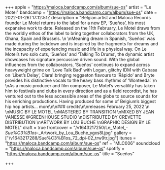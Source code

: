 +++
apple = "https://maloca.bandcamp.com/album/sue-os"
artist = "Le Motel"
bandcamp = "https://maloca.bandcamp.com/album/sue-os"
date = 2022-01-26T17:12:51Z
description = "Belgian artist and Maloca Records founder Le Motel returns to the label for a new EP, ‘Sueños’, his most expansive work to date. Released on the 11th February, Le Motel draws from the worldly ethos of the label to bring together collaborators from the UK, Ghana, Spain and Brussels.   \n  \nMeaning dream in Spanish, ‘Sueños’ was made during the lockdown and is inspired by the fragments for dreams and the incapacity of experiencing music and life in a physical way. On Le Motel’s two solo cuts, ‘Sueños’ and ‘Talking To Drums’, the dynamic artist showcases his signature percussive driven sound. With the global influences from the collaborators, ‘Sueños’ continues to expand across heavyweight grime on ‘Love Talk Bad’ with Logan, glitchy IDM with Cabasa on ‘Libet’s Delay’, Clara! bringing reggaeton flavours to ‘Rápido’ and Bryte provides his distinctive vocals to the heavy bass rhythms of ‘Wonteeda’.   \n  \nAs a music producer and film composer, Le Motel’s versatility has taken him to festivals and clubs in every direction and as a field recordist, he has ventured out to the less accessible areas of the globe to source sounds for his enriching productions. Having produced for some of Belgium’s biggest hip hop artists... more\n\n### credits\n\nreleases February 25, 2022   \n  \nMUSIC BY LE MOTEL   \nMASTERED BY TRANSITION   \nMIXED BY JEAN VANESSE @GREENHOUSE STUDIO   \nDISTRIBUTED BY CREVETTE DISTRIBUTION   \nARTWORK BY LOU BUCHE   \nGRAPHIC DESIGN BY LE MOTEL"
draft = true
frontcover = "/v1643217250/Le_Motel_-_Sue%C3%B1os_-_Artwork_by_Lou_Buche_ygxs8l.jpg"
gallery = ["/v1643217288/Sue%C3%B1os_72_dpi-02_trw9tr.jpg"]
itunes = "https://maloca.bandcamp.com/album/sue-os"
ref = "MLC006"
soundcloud = "https://maloca.bandcamp.com/album/sue-os"
spotify = "https://maloca.bandcamp.com/album/sue-os"
title = "Sueños"

+++

